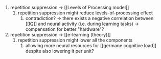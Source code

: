 1. repetition suppression → [[Levels of Processing model]]
	1. repetition suppression might reduce levels-of-processing effect
		1. contradiction? → there exists a negative correlation between [[IQ]] and neural activity (i.e. during learning tasks) → compensation for better "hardware"?
2. repetition suppression → [[e-learning (theory)]]
	1. repetition suppression might lower all the components
		1. allowing more neural resources for [[germane cognitive load]] despite also lowering it per unit?